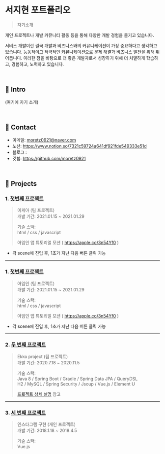 # 서지현 포트폴리오
> 자기소개 

개인 프로젝트나 개발 커뮤니티 활동 등을 통해 다양한 개발 경험을 즐기고 있습니다. 

서비스 개발이란 결국 개발과 비즈니스와의 커뮤니케이션이 가장 중요하다고 생각하고 있습니다. 능동적이고 적극적인 커뮤니케이션으로 문제 해결과 비즈니스 발전을 위해 뛰어듭니다. 이러한 점을 바탕으로 더 좋은 개발자로서 성장하기 위해 더 치열하게 학습하고, 경험하고, 노력하고 있습니다.

</br>

## :pushpin: Intro
(여기에 자기 소개)

</br>

## :pushpin: Contact
- 이메일: moretz0921@naver.com
- 노션: https://www.notion.so/7321c59724a641df921fde549333e51d
- 블로그 : 
- 깃헙: https://github.com/moretz0921

</br>

## :pushpin: Projects

### 1. [첫번째 프로젝트](http://doubledot.co.kr/imin/)
> 이케아 (팀 프로젝트)  
>개발 기간: 2021.01.15 ~ 2021.01.29  
>  
>기술 스택:  
> html / css / javascript  
>  
> 아임인 앱 튜토리얼 모션 ( https://apple.co/3n54Yf0 )
- 각 scene에 진입 후, 1초가 지난 다음 버튼 클릭 가능

---

### 1. [첫번째 프로젝트](http://doubledot.co.kr/imin/)
> 아임인 (팀 프로젝트)  
>개발 기간: 2021.01.15 ~ 2021.01.29  
>  
>기술 스택:  
> html / css / javascript  
>  
> 아임인 앱 튜토리얼 모션 ( https://apple.co/3n54Yf0 )
- 각 scene에 진입 후, 1초가 지난 다음 버튼 클릭 가능

---

### 2. [두 번째 프로젝트]()
>Ekko project  (팀 프로젝트)  
>개발 기간: 2020.7.18 ~ 2020.11.5  
>  
>기술 스택:  
>Java 8 / Spring Boot / Gradle / Spring Data JPA / QueryDSL  
>H2 / MySQL / Spring Security / Jsoup / Vue.js / Element U  
>  
>[프로젝트 상세 설명](https://github.com/Integerous/goQuality) 참고

---

### 3. [세 번째 프로젝트]()
> 인스타그램 구현  (개인 프로젝트)  
>개발 기간: 2018.1.18 ~ 2018.4.5  
>  
>기술 스택:  
> Vue.js 
>  
